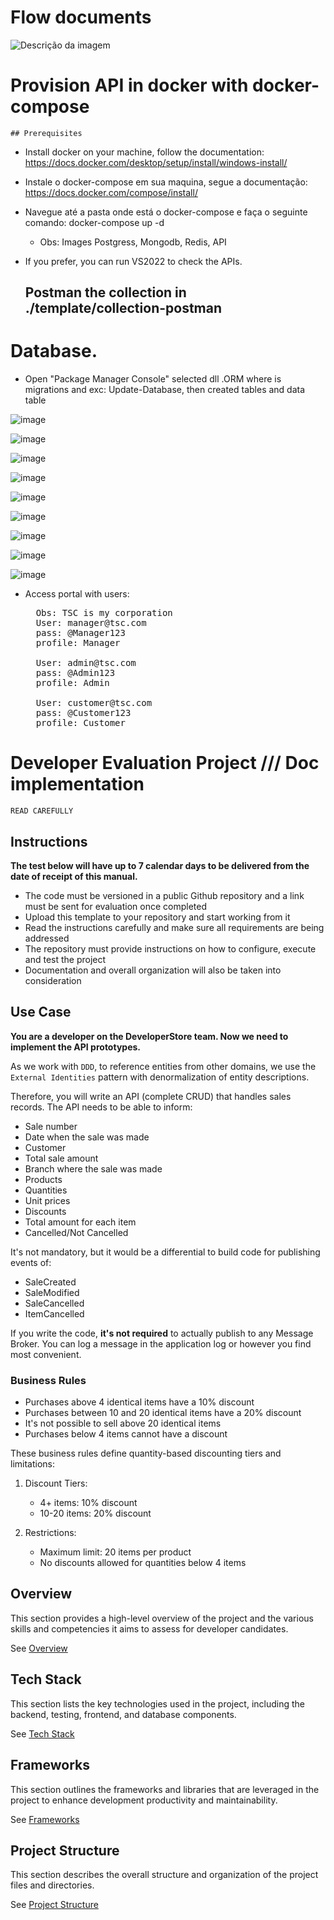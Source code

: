 <!--
Refazer vídeos ficou  ruim 

# Videos institucionais.
[▶ Explicação projeto backend -> Assista ao vídeo no Google Drive](https://drive.google.com/file/d/15Hoy73Tm-T32hBovE8PT75Juh9zdjXCm/view?usp=drive_link)

[▶ Explicação repo github backend -> Assista ao vídeo no Google Drive](https://drive.google.com/file/d/13XT1uebFouq8YkJiM0yVp5IeRaUlD0Wv/view?usp=drive_link)

-->
# Flow documents

![Descrição da imagem](assets/fluxo.png)

# Provision API in docker with docker-compose

 	## Prerequisites
 * Install docker on your machine, follow the documentation: https://docs.docker.com/desktop/setup/install/windows-install/
 * Instale o docker-compose em sua maquina, segue a documentação: https://docs.docker.com/compose/install/
 
 * Navegue até a pasta onde está o docker-compose e faça o seguinte comando: docker-compose up -d
	* Obs: Images Postgress, Mongodb, Redis, API

 * If you prefer, you can run VS2022 to check the APIs.
 
	## Postman the collection in ./template/collection-postman
  
# Database.

  * Open "Package Manager Console" selected dll .ORM where is migrations and exc: Update-Database, then created tables and data table
   
![image](https://github.com/user-attachments/assets/ae31345f-d5f3-45a2-a88b-86b222118aa8)

![image](https://github.com/user-attachments/assets/9b123c43-3633-4250-a4b3-15cfd9f10d20)

![image](https://github.com/user-attachments/assets/0f3dda9e-25bf-44b1-81d0-f4453fca5a10)

![image](https://github.com/user-attachments/assets/ca8e89af-07a6-4f5d-9fe4-bf212fa2ed5f)

![image](https://github.com/user-attachments/assets/ed258cd0-16c1-4c08-9be0-d296fe9d26e7)

![image](https://github.com/user-attachments/assets/f4dc5f7b-53f8-4dcd-bbc9-c43703786069)

![image](https://github.com/user-attachments/assets/645e918d-ce5c-4f5f-9337-a6a76831757f)

![image](https://github.com/user-attachments/assets/11d15dc1-e25d-4338-957f-0954352a5994)

![image](https://github.com/user-attachments/assets/c0cb5002-ccfc-4757-87ad-4c0c477d6ffb)

  * Access portal with users:  
    <pre>
      Obs: TSC is my corporation
      User: manager@tsc.com
      pass: @Manager123
      profile: Manager

      User: admin@tsc.com
      pass: @Admin123
      profile: Admin

      User: customer@tsc.com
      pass: @Customer123
      profile: Customer   
    </pre>
  	
	
# Developer Evaluation Project /// Doc implementation

`READ CAREFULLY`

## Instructions
**The test below will have up to 7 calendar days to be delivered from the date of receipt of this manual.**

- The code must be versioned in a public Github repository and a link must be sent for evaluation once completed
- Upload this template to your repository and start working from it
- Read the instructions carefully and make sure all requirements are being addressed
- The repository must provide instructions on how to configure, execute and test the project
- Documentation and overall organization will also be taken into consideration

## Use Case
**You are a developer on the DeveloperStore team. Now we need to implement the API prototypes.**

As we work with `DDD`, to reference entities from other domains, we use the `External Identities` pattern with denormalization of entity descriptions.

Therefore, you will write an API (complete CRUD) that handles sales records. The API needs to be able to inform:

* Sale number
* Date when the sale was made
* Customer
* Total sale amount
* Branch where the sale was made
* Products
* Quantities
* Unit prices
* Discounts
* Total amount for each item
* Cancelled/Not Cancelled

It's not mandatory, but it would be a differential to build code for publishing events of:
* SaleCreated
* SaleModified
* SaleCancelled
* ItemCancelled

If you write the code, **it's not required** to actually publish to any Message Broker. You can log a message in the application log or however you find most convenient.

### Business Rules

* Purchases above 4 identical items have a 10% discount
* Purchases between 10 and 20 identical items have a 20% discount
* It's not possible to sell above 20 identical items
* Purchases below 4 items cannot have a discount

These business rules define quantity-based discounting tiers and limitations:

1. Discount Tiers:
   - 4+ items: 10% discount
   - 10-20 items: 20% discount

2. Restrictions:
   - Maximum limit: 20 items per product
   - No discounts allowed for quantities below 4 items

## Overview
This section provides a high-level overview of the project and the various skills and competencies it aims to assess for developer candidates. 

See [Overview](/.doc/overview.md)

## Tech Stack
This section lists the key technologies used in the project, including the backend, testing, frontend, and database components. 

See [Tech Stack](/.doc/tech-stack.md)

## Frameworks
This section outlines the frameworks and libraries that are leveraged in the project to enhance development productivity and maintainability. 

See [Frameworks](/.doc/frameworks.md)

<!-- 
## API Structure
This section includes links to the detailed documentation for the different API resources:
- [API General](./docs/general-api.md)
- [Products API](/.doc/products-api.md)
- [Carts API](/.doc/carts-api.md)
- [Users API](/.doc/users-api.md)
- [Auth API](/.doc/auth-api.md)
-->

## Project Structure
This section describes the overall structure and organization of the project files and directories. 

See [Project Structure](/.doc/project-structure.md)
